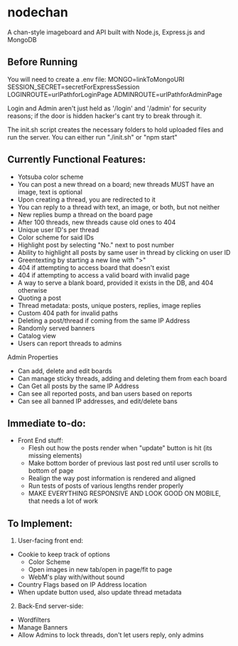 # nodechan
A chan-style imageboard and API built with Node.js, Express.js and MongoDB

## Before Running
You will need to create a .env file:
MONGO=linkToMongoURI
SESSION_SECRET=secretForExpressSession
LOGINROUTE=urlPathforLoginPage
ADMINROUTE=urlPathforAdminPage

Login and Admin aren't just held as '/login' and '/admin' for security reasons; if the door is hidden hacker's cant try to break through it.

The init.sh script creates the necessary folders to hold uploaded files and run the server. You can either run "./init.sh" or "npm start"

## Currently Functional Features:

+ Yotsuba color scheme
+ You can post a new thread on a board; new threads MUST have an image, text is optional
+ Upon creating a thread, you are redirected to it
+ You can reply to a thread with text, an image, or both, but not neither
+ New replies bump a thread on the board page
+ After 100 threads, new threads cause old ones to 404
+ Unique user ID's per thread
+ Color scheme for said IDs
+ Highlight post by selecting "No." next to post number
+ Ability to highlight all posts by same user in thread by clicking on user ID
+ Greentexting by starting a new line with ">"
+ 404 if attempting to access board that doesn't exist
+ 404 if attempting to access a valid board with invalid page
+ A way to serve a blank board, provided it exists in the DB, and 404 otherwise 
+ Quoting a post
+ Thread metadata: posts, unique posters, replies, image replies 
+ Custom 404 path for invalid paths
+ Deleting a post/thread if coming from the same IP Address
+ Randomly served banners
+ Catalog view
+ Users can report threads to admins

Admin Properties
+ Can add, delete and edit boards
+ Can manage sticky threads, adding and deleting them from each board
+ Can Get all posts by the same IP Address
+ Can see all reported posts, and ban users based on reports
+ Can see all banned IP addresses, and edit/delete bans

## Immediate to-do: 
+ Front End stuff:
    + Flesh out how the posts render when "update" button is hit (its missing elements)
    + Make bottom border of previous last post red until user scrolls to bottom of page
    + Realign the way post information is rendered and aligned
    + Run tests of posts of various lengths render properly
    + MAKE EVERYTHING RESPONSIVE AND LOOK GOOD ON MOBILE, that needs a lot of work

## To Implement:
1. User-facing front end:
+ Cookie to keep track of options
    + Color Scheme
    + Open images in new tab/open in page/fit to page
    + WebM's play with/without sound
+ Country Flags based on IP Address location
+ When update button used, also update thread metadata

2. Back-End server-side:
+ Wordfilters
+ Manage Banners
+ Allow Admins to lock threads, don't let users reply, only admins
